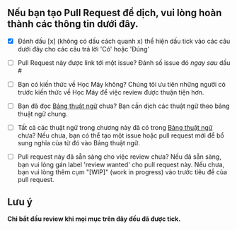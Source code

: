 ## Nếu bạn tạo Pull Request để dịch, vui lòng hoàn thành các thông tin dưới đây.

* [x] Đánh dấu [x] (không có dấu cách quanh x) thể hiện dấu tick vào các câu dưới đây cho các câu trả lời 'Có' hoặc 'Đúng'

* [ ] Pull Request này được link tới một issue? Đánh số issue đó *ngay sau* dấu #

* [ ] Bạn có kiến thức về Học Máy không? Chúng tôi ưu tiên những người có trước kiến thức về Học Máy để việc review được thuận tiện hơn.

* [ ] Bạn đã đọc [Bảng thuật ngữ](https://github.com/aivivn/Machine-Learning-Yearning-Vietnamese-Translation/blob/master/glossary.md) chưa? Bạn cần dịch các thuật ngữ theo bảng thuật ngữ chung.

* [ ] Tất cả các thuật ngữ trong chương này đã có trong [Bảng thuật ngữ](https://github.com/aivivn/Machine-Learning-Yearning-Vietnamese-Translation/blob/master/glossary.md) chưa? Nếu chưa, bạn có thể tạo một issue hoặc pull request mới để bổ sung nghĩa của từ đó vào Bảng thuật ngữ.

* [ ] Pull request này đã sẵn sàng cho việc review chưa? Nếu đã sẵn sàng, bạn vui lòng gán label 'review wanted' cho pull request này. Nếu chưa, bạn vui lòng thêm cụm "[WIP]" (work in progress) vào trước tiêu đề của pull request.

## Lưu ý 
**Chỉ bắt đầu review khi mọi mục trên đây đều đã được tick.**
